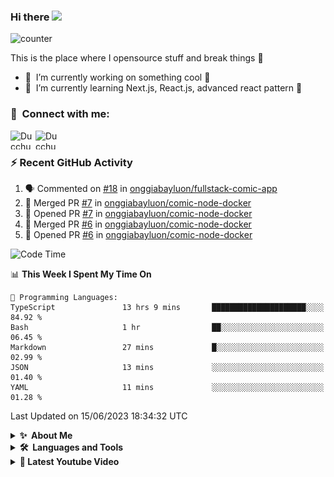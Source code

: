 ### Hi there <img src="https://media.giphy.com/media/hvRJCLFzcasrR4ia7z/giphy.gif" width=25>

![counter](https://enw1qku56qiqbo4.m.pipedream.net)

This is the place where I opensource stuff and break things 🐧

- 🐧 &nbsp;I’m currently working on something cool 🐧
- 🐧 &nbsp;I’m currently learning Next.js, React.js, advanced react pattern 🐧



### 🔗 &nbsp;Connect with me:

[<img align="left" alt="Ducchuy | YouTube" height="30" width="40" src="https://raw.githubusercontent.com/rahuldkjain/github-profile-readme-generator/master/src/images/icons/Social/youtube.svg" />][youtube]
[<img align="left" alt="Ducchuy | facebook" height="30" width="40" src="https://raw.githubusercontent.com/rahuldkjain/github-profile-readme-generator/master/src/images/icons/Social/facebook.svg" />][facebook]

<br />

### :zap: Recent GitHub Activity

  <!--START_SECTION:activity-->
1. 🗣 Commented on [#18](https://github.com/onggiabayluon/fullstack-comic-app/issues/18) in [onggiabayluon/fullstack-comic-app](https://github.com/onggiabayluon/fullstack-comic-app)
2. 🎉 Merged PR [#7](https://github.com/onggiabayluon/comic-node-docker/pull/7) in [onggiabayluon/comic-node-docker](https://github.com/onggiabayluon/comic-node-docker)
3. 💪 Opened PR [#7](https://github.com/onggiabayluon/comic-node-docker/pull/7) in [onggiabayluon/comic-node-docker](https://github.com/onggiabayluon/comic-node-docker)
4. 🎉 Merged PR [#6](https://github.com/onggiabayluon/comic-node-docker/pull/6) in [onggiabayluon/comic-node-docker](https://github.com/onggiabayluon/comic-node-docker)
5. 💪 Opened PR [#6](https://github.com/onggiabayluon/comic-node-docker/pull/6) in [onggiabayluon/comic-node-docker](https://github.com/onggiabayluon/comic-node-docker)
  <!--END_SECTION:activity-->
 
 <!--START_SECTION:waka-->
![Code Time](http://img.shields.io/badge/Code%20Time-645%20hrs%2010%20mins-blue)

📊 **This Week I Spent My Time On** 

```text
💬 Programming Languages: 
TypeScript               13 hrs 9 mins       █████████████████████░░░░   84.92 % 
Bash                     1 hr                ██░░░░░░░░░░░░░░░░░░░░░░░   06.45 % 
Markdown                 27 mins             █░░░░░░░░░░░░░░░░░░░░░░░░   02.99 % 
JSON                     13 mins             ░░░░░░░░░░░░░░░░░░░░░░░░░   01.40 % 
YAML                     11 mins             ░░░░░░░░░░░░░░░░░░░░░░░░░   01.28 % 
```


 Last Updated on 15/06/2023 18:34:32 UTC
<!--END_SECTION:waka-->



<details>
  <summary><b>✨&nbsp;&nbsp;About&nbsp;Me</b></summary>
  <br/>

  I am a Student. 🐧

  **MY Project**
  
  All of my projects are released as open-source on GitHub, this includes some of my GitHub trending projects:
  - [Comic website](https://github.com/onggiabayluon/comic-node-docker) - My first project using nodejs mongodb docker.
  - [Hotel website](https://github.com/onggiabayluon/quanlikhachsan) - School project using python mysql.
  - [and many more &nbsp; ⏩](https://github.com/onggiabayluon?tab=repositories) 
</details>

<details>
  <summary><b>🛠️&nbsp;&nbsp;Languages&nbsp;and&nbsp;Tools</b></summary>
  <br/>
  <p align="left"><a href="https://nodejs.org" target="_blank"> <img src="https://raw.githubusercontent.com/devicons/devicon/master/icons/nodejs/nodejs-original-wordmark.svg" alt="nodejs" width="40"/> </a>
  <a href="https://www.mongodb.com/" target="_blank"> <img src="https://raw.githubusercontent.com/devicons/devicon/master/icons/mongodb/mongodb-original-wordmark.svg" alt="mongodb" width="40"/> </a>
  <a href="https://expressjs.com" target="_blank"> <img src="https://raw.githubusercontent.com/devicons/devicon/master/icons/express/express-original-wordmark.svg" alt="express" width="40"/> </a>
  <a href="https://www.docker.com/" target="_blank"> <img src="https://raw.githubusercontent.com/devicons/devicon/master/icons/docker/docker-original-wordmark.svg" alt="docker" width="40"/> </a>
  <a href="https://www.python.org" target="_blank"> <img src="https://raw.githubusercontent.com/devicons/devicon/master/icons/python/python-original.svg" alt="python" width="40"/> </a>
  <a href="https://www.mysql.com/" target="_blank"> <img src="https://raw.githubusercontent.com/devicons/devicon/master/icons/mysql/mysql-original-wordmark.svg" alt="mysql" width="40"/> </a></p>
</details>

<details>
  <summary><b>🎥 Latest Youtube Video</b></summary>
  <br />
  
  <!-- BLOG-POST-LIST:START -->
- [Goodnight Android Wallpaper setup | Redmi K50 Miui 14](https://www.youtube.com/watch?v=zLwkkq2siIU)
- [Sabertooth Tiger actually paid off &lpar;Super Auto Pets&rpar; #shorts](https://www.youtube.com/watch?v=I3j0eVHOOmo)
- [Tank Mage build | Cult Leader Boss Fight &lpar;Stoneshard&rpar;](https://www.youtube.com/watch?v=OOsMvxEWaFU)
- [Scumbag team &lpar;Super Auto Pets Weekly&rpar;](https://www.youtube.com/watch?v=66VuuFqtLSE)
<!-- BLOG-POST-LIST:END -->
  
</details>

[facebook]: https://www.facebook.com/ducchuy123
[youtube]: https://www.youtube.com/channel/UCN-ZLyAreoGPC5rT4vj7aCw
